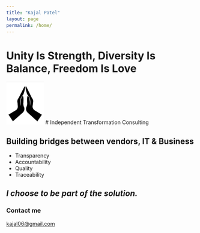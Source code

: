 ```yaml
---
title: "Kajal Patel"
layout: page
permalink: /home/
---
```


#  Unity Is Strength, Diversity Is Balance, Freedom Is Love  

<img src="/assets/img/docs/namaste.jpg" width="100">
#  Independent Transformation Consulting

##  Building bridges between vendors, IT & Business

+   Transparency
+   Accountability
+   Quality
+   Traceability

## *I choose to be part of the solution.*  

### Contact me

[kajal06@gmail.com](mailto:kajal06@gmail.com)